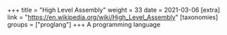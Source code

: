 +++
title = "High Level Assembly"
weight = 33
date = 2021-03-06
[extra]
link = "https://en.wikipedia.org/wiki/High_Level_Assembly"
[taxonomies]
groups = ["proglang"]
+++
A programming language

